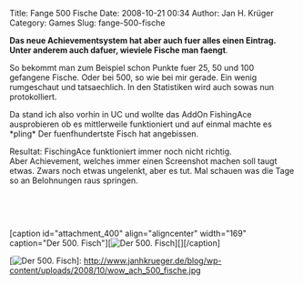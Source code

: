 Title: Fange 500 Fische
Date: 2008-10-21 00:34
Author: Jan H. Krüger
Category: Games
Slug: fange-500-fische

**Das neue Achievementsystem hat aber auch fuer alles einen Eintrag.
Unter anderem auch dafuer, wieviele Fische man faengt**.  
  
So bekommt man zum Beispiel schon Punkte fuer 25, 50 und 100 gefangene
Fische. Oder bei 500, so wie bei mir gerade. Ein wenig rumgeschaut und
tatsaechlich. In den Statistiken wird auch sowas nun protokolliert.  
  
Da stand ich also vorhin in UC und wollte das AddOn FishingAce
ausprobieren ob es mittlerweile funktioniert und auf einmal machte es
\*pling\* Der fuenfhundertste Fisch hat angebissen.  
  
Resultat: FischingAce funktioniert immer noch nicht richtig.
Aber Achievement, welches immer einen Screenshot machen soll taugt
etwas. Zwars noch etwas ungelenkt, aber es tut. Mal schauen was die Tage
so an Belohnungen raus springen.  
  
   
  
   
  
[caption id="attachment\_400" align="aligncenter" width="169"
caption="Der 500. Fisch"][![Der 500. Fisch][]][][/caption]

  [Der 500. Fisch]: http://www.janhkrueger.de/blog/wp-content/uploads/2008/10/wow_ach_500_fische-169x300.jpg
    "wow_ach_500_fische"
  [![Der 500. Fisch][]]: http://www.janhkrueger.de/blog/wp-content/uploads/2008/10/wow_ach_500_fische.jpg
